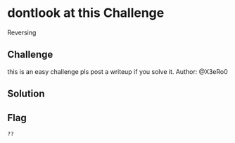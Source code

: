 # dontlook at this Challenge
Reversing

## Challenge 

this is an easy challenge
pls post a writeup if you solve it.
Author: @X3eRo0

## Solution


## Flag

	??